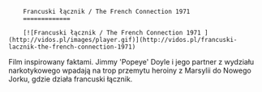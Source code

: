 
        Francuski łącznik / The French Connection 1971 
        =============
        
        [![Francuski łącznik / The French Connection 1971 ](http://vidos.pl/images/player.gif)](http://vidos.pl/francuski-lacznik-the-french-connection-1971)
        
        
 Film inspirowany faktami. Jimmy 'Popeye' Doyle i jego partner z wydziału narkotykowego wpadają na trop przemytu heroiny z Marsylii do Nowego Jorku, gdzie działa francuski łącznik.  
    